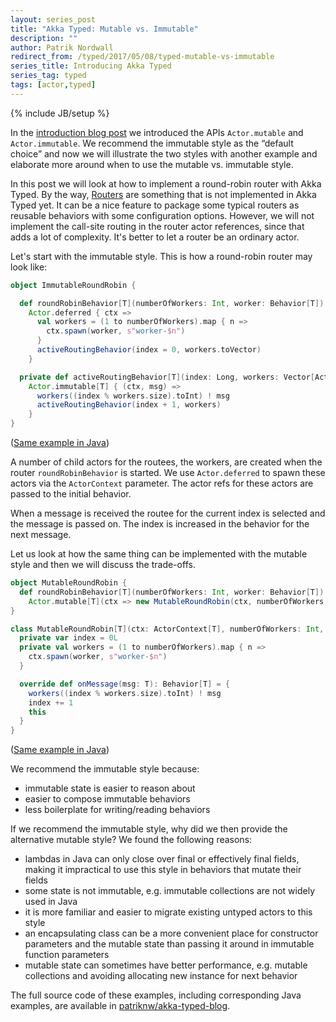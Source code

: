 ```yaml
---
layout: series_post
title: "Akka Typed: Mutable vs. Immutable"
description: ""
author: Patrik Nordwall
redirect_from: /typed/2017/05/08/typed-mutable-vs-immutable
series_title: Introducing Akka Typed
series_tag: typed
tags: [actor,typed]
---
```

{% include JB/setup %}

In the [introduction blog post](http://blog.akka.io/typed/2017/05/05/typed-intro) we introduced the APIs `Actor.mutable` and `Actor.immutable`. We recommend the immutable style as the “default choice” and now we will illustrate the two styles with another example and elaborate more around when to use the mutable vs. immutable style.

In this post we will look at how to implement a round-robin router with Akka Typed. By the way, [Routers](http://doc.akka.io/docs/akka/2.5/scala/routing.html) are something that is not implemented in Akka Typed yet. It can be a nice feature to package some typical routers as reusable behaviors with some configuration options. However, we will not implement the call-site routing in the router actor references, since that adds a lot of complexity. It's better to let a router be an ordinary actor.

Let's start with the immutable style. This is how a round-robin router may look like:

```scala
object ImmutableRoundRobin {

  def roundRobinBehavior[T](numberOfWorkers: Int, worker: Behavior[T]): Behavior[T] =
    Actor.deferred { ctx =>
      val workers = (1 to numberOfWorkers).map { n =>
        ctx.spawn(worker, s"worker-$n")
      }
      activeRoutingBehavior(index = 0, workers.toVector)
    }

  private def activeRoutingBehavior[T](index: Long, workers: Vector[ActorRef[T]]): Behavior[T] =
    Actor.immutable[T] { (ctx, msg) =>
      workers((index % workers.size).toInt) ! msg
      activeRoutingBehavior(index + 1, workers)
    }
}
```

([Same example in Java](https://github.com/patriknw/akka-typed-blog/blob/master/src/main/java/blog/typed/javadsl/ImmutableRoundRobin.java))

A number of child actors for the routees, the workers, are created when the router `roundRobinBehavior` is started. We use `Actor.deferred` to spawn these actors via the `ActorContext` parameter. The actor refs for these actors are passed to the initial behavior.

When a message is received the routee for the current index is selected and the message is passed on. The index is increased in the behavior for the next message.

Let us look at how the same thing can be implemented with the mutable style and then we will discuss the trade-offs.

```scala
object MutableRoundRobin {
  def roundRobinBehavior[T](numberOfWorkers: Int, worker: Behavior[T]): Behavior[T] =
    Actor.mutable[T](ctx => new MutableRoundRobin(ctx, numberOfWorkers, worker))
}

class MutableRoundRobin[T](ctx: ActorContext[T], numberOfWorkers: Int, worker: Behavior[T]) extends Actor.MutableBehavior[T] {
  private var index = 0L
  private val workers = (1 to numberOfWorkers).map { n =>
    ctx.spawn(worker, s"worker-$n")
  }

  override def onMessage(msg: T): Behavior[T] = {
    workers((index % workers.size).toInt) ! msg
    index += 1
    this
  }
}
```

([Same example in Java](https://github.com/patriknw/akka-typed-blog/blob/master/src/main/java/blog/typed/javadsl/MutableRoundRobin.java))

We recommend the immutable style because:

* immutable state is easier to reason about
* easier to compose immutable behaviors
* less boilerplate for writing/reading behaviors

If we recommend the immutable style, why did we then provide the alternative mutable style? We found the following reasons:

* lambdas in Java can only close over final or effectively final fields, making it impractical to use this style in behaviors that mutate their fields
* some state is not immutable, e.g. immutable collections are not widely used in Java
* it is more familiar and easier to migrate existing untyped actors to this style
* an encapsulating class can be a more convenient place for constructor parameters and the mutable state than passing it around in immutable function parameters
* mutable state can sometimes have better performance, e.g. mutable collections and avoiding allocating new instance for next behavior

The full source code of these examples, including corresponding Java examples, are available in [patriknw/akka-typed-blog](https://github.com/patriknw/akka-typed-blog).